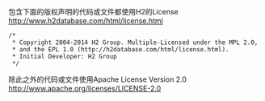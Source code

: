 ﻿包含下面的版权声明的代码或文件都使用H2的License http://www.h2database.com/html/license.html

```
/*
 * Copyright 2004-2014 H2 Group. Multiple-Licensed under the MPL 2.0,
 * and the EPL 1.0 (http://h2database.com/html/license.html).
 * Initial Developer: H2 Group
 */
```

除此之外的代码或文件使用Apache License Version 2.0 http://www.apache.org/licenses/LICENSE-2.0



